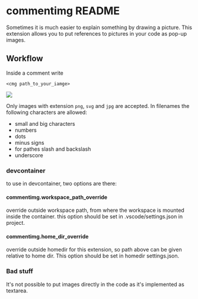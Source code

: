 # commentimg README

Sometimes it is much easier to explain something by drawing a picture. This extension
allows you to put references to pictures in your code as pop-up images.

## Workflow
Inside a comment write
```
<cmg path_to_your_iamge>
```

![](./workflow.gif)

Only images with extension `png`, `svg` and `jpg` are accepted. In filenames the following
characters are allowed:

 - small and big characters
 - numbers
 - dots
 - minus signs
 - for pathes slash and backslash
 - underscore

### devcontainer

to use in devcontainer, two options are there:

#### commentimg.workspace_path_override

override outside workspace path, from where the workspace is mounted inside the container. this option should be set in .vscode/settings.json in project.

#### commentimg.home_dir_override

override outside homedir for this extension, so path above can be given relative to home dir. This option should be set in homedir settings.json.


### Bad stuff
It's not possible to put images directly in the code as it's implemented
as textarea.
